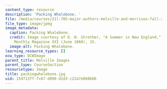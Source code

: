 ```yaml
---
content_type: resource
description: 'Packing Whalebone. '
file: /media/courses/21l-705-major-authors-melville-and-morrison-fall-2003/1547137ffc67d090d2d3c22a7e668b66_packingwhalebone.jpg
file_type: image/jpeg
image_metadata:
  caption: Packing Whalebone.
  credit: Image courtesy of D. H. Strother, "A Summer in New England," in Harper's
    Monthly Magazine XXI (June 1860), 15.
  image-alt: Packing Whalebone.
learning_resource_types: []
ocw_type: OCWImage
parent_title: Melville Images
parent_type: CourseSection
resourcetype: Image
title: packingwhalebone.jpg
uid: 1547137f-fc67-d090-d2d3-c22a7e668b66
---
```

